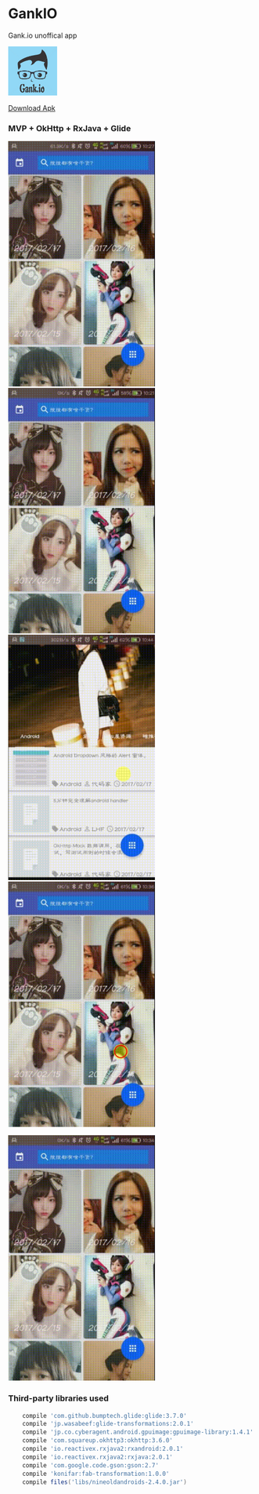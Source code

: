 # GankIO
Gank.io unoffical app


<img src="https://github.com/InnoFang/GankIO/blob/master/app/src/main/res/drawable/icon.png" height="100px" width="100px"/>

[Download Apk](https://github.com/InnoFang/GankIO/blob/master/apk/gankio.apk)

### MVP + OkHttp + RxJava + Glide

<img src="https://github.com/InnoFang/GankIO/blob/master/gif/Category.gif" height="500px" width="300px"/>  <img src="https://github.com/InnoFang/GankIO/blob/master/gif/DailyGank.gif" height="500px" width="300px"/>  
<img src="https://github.com/InnoFang/GankIO/blob/master/gif/collection.gif" height="500px" width="300px"/>  <img src="https://github.com/InnoFang/GankIO/blob/master/gif/gankdetail.gif" height="500px" width="300px"/>

<img src="https://github.com/InnoFang/GankIO/blob/master/gif/search.gif" height="500px" width="300px"/>

### Third-party libraries used

```gradle
    compile 'com.github.bumptech.glide:glide:3.7.0'
    compile 'jp.wasabeef:glide-transformations:2.0.1'
    compile 'jp.co.cyberagent.android.gpuimage:gpuimage-library:1.4.1'
    compile 'com.squareup.okhttp3:okhttp:3.6.0'
    compile 'io.reactivex.rxjava2:rxandroid:2.0.1'
    compile 'io.reactivex.rxjava2:rxjava:2.0.1'
    compile 'com.google.code.gson:gson:2.7'
    compile 'konifar:fab-transformation:1.0.0'
    compile files('libs/nineoldandroids-2.4.0.jar')
```
